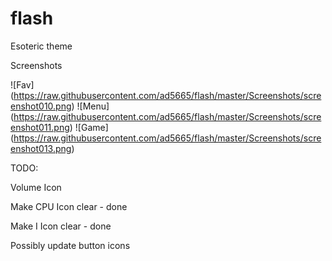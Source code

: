 # flash
Esoteric theme

Screenshots

![Fav] (https://raw.githubusercontent.com/ad5665/flash/master/Screenshots/screenshot010.png)
![Menu] (https://raw.githubusercontent.com/ad5665/flash/master/Screenshots/screenshot011.png)
![Game] (https://raw.githubusercontent.com/ad5665/flash/master/Screenshots/screenshot013.png)


TODO: 

Volume Icon

Make CPU Icon clear - done

Make I Icon clear - done

Possibly update button icons

